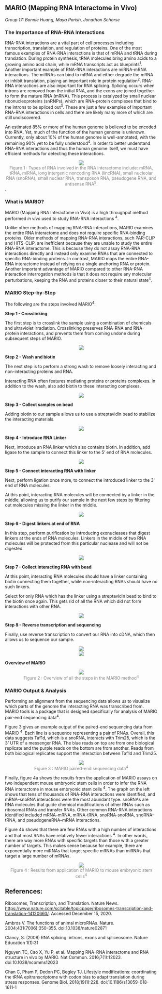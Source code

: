 ## MARIO (Mapping RNA Interactome in Vivo)

*Group 17: Bonnie Huang, Maya Parish, Jonathon Schorse*

### The Importance of RNA-RNA Interactions

RNA-RNA interactions are a vital part of cell processes including transcription, translation, and regulation of proteins. One of the most famous examples of RNA-RNA interactions is that of mRNA and tRNA during translation. During protein synthesis, tRNA molecules bring amino acids to a growing amino acid chain, while mRNA transcripts act as blueprints<sup>1</sup>. Another important example of RNA-RNA interactions are miRNA-mRNA interactions. The miRNAs can bind to mRNA and either degrade the mRNA or inhibit translation, playing an important role in protein regulation<sup>2</sup>. RNA-RNA interactions are also important for RNA splicing. Splicing occurs when introns are removed from the initial RNA, and the exons are joined together to form the mature RNA (mRNA). This process is catalyzed by small nuclear ribonucleoproteins (snRNPs), which are RNA-protein complexes that bind to the introns to be spliced out<sup>3</sup>. These are just a few examples of important RNA-RNA interactions in cells and there are likely many more of which are still undiscovered. 

An estimated 85% or more of the human genome is believed to be encoded into RNA. Yet, much of the function of the human genome is unknown. Currently, only about 10% of the human genome is well-annotated, with the remaining 90% yet to be fully understood<sup>4</sup>. In order to better understand RNA-RNA interactions and thus the human genome itself, we must have efficient methods for detecting these interactions. 

<div align="center"><img src="./Group17_images/figure1.png" /></div>

<div align="center"><span style="color:gray">Figure 1 : Types of RNA involved in the RNA interactome include: mRNA, tRNA, miRNA, long intergenic noncoding RNA (lincRNA), small nucleolar RNA (snoRNA), small nuclear RNA, transposon RNA, pseudogene RNA, and antisense RNA<sup>5</sup>. </span></div>.



### What is MARIO?

MARIO (Mapping RNA Interactome in Vivo) is a high throughput method performed *in vivo* used to study RNA-RNA interactions <sup>4</sup>. 

Unlike other methods of mapping RNA-RNA interactions, MARIO examines the entire RNA interactome and does not require specific RNA-binding proteins. Older methods of mapping RNA-RNA interactions, such PAR-CLIP and HITS-CLIP, are inefficient because they are unable to study the entire RNA-RNA interactome. This is because they do not assay RNA-RNA interactions directly and instead only examine RNAs that are connected to specific RNA-binding proteins. In contrast, MARIO maps the entire RNA-RNA interactome instead of relying on a single anchoring RNA or protein. Another important advantage of MARIO compared to other RNA-RNA interaction interrogation methods is that it does not require any molecular perturbations, keeping the RNA and proteins closer to their natural state<sup>4</sup>.


### MARIO Step-by-Step

The following are the steps involved MARIO<sup>4</sup>:

**Step 1 - Crosslinking**

The first step is to crosslink the sample using a combination of chemicals and ultraviolet irradiation. Crosslinking preserves RNA-RNA and RNA-protein interactions, and prevents them from coming undone during subsequent steps of MARIO.

<div align="center"><img src="./Group17_images/mario_step1.png" /></div>

**Step 2 - Wash and biotin**

The next step is to perform a strong wash to remove loosely interacting and non-interacting proteins and RNA.

Interacting RNA often features mediating proteins or proteins complexes. In addition to the wash, also add biotin to these interacting complexes. 

<div align="center"><img src="./Group17_images/mario_step2.png" /></div>


**Step 3 - Collect samples on bead**

Adding biotin to our sample allows us to use a streptavidin bead to stabilize the interacting materials.

<div align="center"><img src="./Group17_images/mario_step3.png" /></div>

**Step 4 - Introduce RNA Linker**

Next, introduce an RNA linker which also contains biotin. In addition, add ligase to the sample to connect this linker to the 5’ end of RNA molecules.

<div align="center"><img src="./Group17_images/mario_step4.png" /></div>

**Step 5 - Connect interacting RNA with linker**

Next, perform ligation once more, to connect the introduced linker to the 3' end of RNA molecules. 

At this point, interacting RNA molecules will be connected by a linker in the middle, allowing us to purify our sample in the next few steps by filtering out molecules missing the linker in the middle. 

<div align="center"><img src="./Group17_images/mario_step5.png" /></div>

**Step 6 - Digest linkers at end of RNA**

In this step, perform purification by introducing exonucleases that digest linkers at the ends of RNA molecules. Linkers in the middle of two RNA molecules will be protected from this particular nuclease and will not be digested. 

<div align="center"><img src="./Group17_images/mario_step6.png" /></div>

**Step 7 - Collect interacting RNA with bead**

At this point, interacting RNA molecules should have a linker containing biotin connecting them together, while non-interacting RNAs should have no such linkers. 

Select for only RNA which has the linker using a streptavidin bead to bind to the biotin once again. This gets rid of all the RNA which did not form interactions with other RNA. 

<div align="center"><img src="./Group17_images/mario_step7.png" /></div>

**Step 8 - Reverse transcription and sequencing**

Finally, use reverse transcription to convert our RNA into cDNA, which then allows us to sequence our sample. 


<div align="center"><img src="./Group17_images/mario_step8.png" /></div>
<div align="center"><img src="./Group17_images/mario_step9.png" /></div>

**Overview of MARIO**

<div align="center"><img src="./Group17_images/figure2.png" /></div>

<div align="center"><span style="color:gray">Figure 2 : Overview of all the steps in the MARIO method<sup>4</sup></span></div>

### MARIO Output & Analysis

Performing an alignment from the sequencing data allows us to visualize which parts of the genome the interacting RNA was transcribed from. MARIO tools is a package that is designed specifically for analysis of MARIO pair-end sequencing data<sup>4</sup>. 

Figure 3 gives an example output of the paired-end sequencing data from MARIO <sup>4</sup>. Each line is a sequence representing a pair of RNAs. Overall, this data suggests Taf1d, which is a snoRNA, interacts with Trim25, which is the 3’ UTR of a messenger RNA. The blue reads on top are from one biological replicate and the purple reads on the bottom are from another. Reads from both biological replicates support the interaction between Taf1d and Trim25.

<div align="center"><img src="./Group17_images/figure3.png" /></div>

<div align="center"><span style="color:gray">Figure 3 : MARIO paired-end sequencing data<sup>4</sup></span></div>

Finally, figure 4a shows the results from the application of MARIO assays on two independent mouse embryonic stem cells in order to infer the RNA–RNA interactome in mouse embryonic stem cells <sup>4</sup>. The graph on the left shows that tens of thousands of RNA-RNA interactions were identified, and mRNA–snoRNA interactions were the most abundant type. snoRNAs are RNA molecules that guide chemical modifications of other RNAs such as ribosomal RNAs and transfer RNAs. Other common RNA-RNA interactions identified included mRNA–mRNA, mRNA-tRNA, snoRNA-snoRNA, snoRNA-tRNA, and pseudogeneRNA–mRNA interactions. 

Figure 4b shows that there are few RNAs with a high number of interactions and that most RNAs have relatively fewer interactions <sup>4</sup>. In other words, there are way more RNAs with specific targets than those with a greater number of targets. This makes sense because for example, there are exponentially more miRNAs that target specific mRNAs than miRNAs that target a large number of mRNAs. 


<div align="center"><img src="./Group17_images/figure4.png" /></div>

<div align="center"><span style="color:gray">Figure 4 : Results from application of MARIO to mouse embryonic stem cells<sup>4</sup></span></div>


## References:
Ribosomes, Transcription, and Translation. Nature News. https://www.nature.com/scitable/topicpage/ribosomes-transcription-and-translation-14120660/. Accessed December 15, 2020. 

Ambros V. The functions of animal microRNAs. Nature. 2004;431(7006):350-355. doi:10.1038/nature02871

Clancy, S. (2008) RNA splicing: introns, exons and spliceosome. Nature Education 1(1):31

Nguyen TC, Cao X, Yu P, et al. Mapping RNA–RNA interactome and RNA structure in vivo by MARIO. Nat Commun. 2016;7(1):12023. doi:10.1038/ncomms12023

Chan C, Pham P, Dedon PC, Begley TJ. Lifestyle modifications: coordinating the tRNA epitranscriptome with codon bias to adapt translation during stress responses. Genome Biol. 2018;19(1):228. doi:10.1186/s13059-018-1611-1

